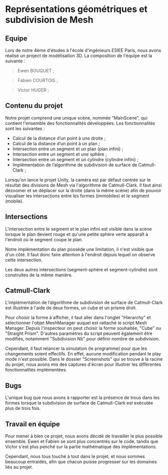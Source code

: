 # Représentations géométriques et subdivision de Mesh

## Equipe

Lors de notre 4ème d'études à l'école d'ingénieurs ESIEE Paris, nous avons réalisé un project de modélisation 3D. La composition de l'équipe est la suivante :

> Ewen BOUQUET ;

> Fabien COURTOIS ;

> Victor HUGER ;

## Contenu du projet

Notre projet comprend une unique scène, nommée "MainScene", qui contient l'ensemble des fonctionnalités développées. Les fonctionnalités sont les suivantes :
- Calcul de la distance d’un point à une droite ;
- Calcul de la distance d’un point à un plan ;
- Intersection entre un segment et un plan (plan infini) ;
- Intersection entre un segment et une sphère ;
- Intersection entre un segment et un cylindre (cylindre infini) ;
- Implémentation de l’algorithme de subdivision de surface de Catmull-Clark ;

Lorsqu'on lance le projet Unity, la caméra est par défaut centrée sur le résultat des divisions de Mesh via l'algorithme de Catmull-Clark. Il faut ainsi dézoomer et se déplacer sur la droite (dans la même scène) afin de pouvoir visualiser les intersections entre les formes (immobiles) et le segment (mobile).

## Intersections
L'intersection entre le segment et le plan infini est visible dans la scène lorsque le plan devient rouge et qu'une petite sphère verte apparaît à l'endroit où le segment coupe le plan. 

Notre implémentation du plan possède une limitation, il n'est visible que d'un côté. Il faut donc faire attention à l'endroit depuis lequel on observe cette intersection.

Les deux autres intersections (segment-sphère et segment-cylindre) sont construites de la même manière.

## Catmull-Clark
L'implémentation de l’algorithme de subdivision de surface de Catmull-Clark est illustrée à l'aide de deux formes, un cube et un prisme droit.

Pour choisir la forme à afficher, il faut aller dans l'onglet "Hierarchy" et sélectionner l'objet MeshManager auquel est rattaché le script Mesh Manager. 
Depuis l'inspecteur on peut choisir la forme souhaitée, "Cube" ou "Straight Prism". D'autres paramètres du script peuvent également être modifiés, notamment "Subdivision Nb" pour définir nombre de subdivision. 

Cependant, il faut relancer la simulation (le programme) pour que les changements soient effectifs. En effet, aucune modification pendant le play mode n'est possible.
Dans le dossier "Screenshots" qui se trouve à la racine du projet, nous avons mis des captures d'écran pour illustrer les différentes fonctionnalités implémentées.

## Bugs
L'unique bug que nous avons à rapporter est la présence de trous dans les formes lorsque la subdivision de surface de Catmull-Clark est exécutée plus de trois fois.

## Travail en équipe
Pour mener à bien ce projet, nous avons décidé de travailler le plus possible ensemble. 
Ewen et Fabien se sont plus concentrés sur le code, tandis que Victor s'est plus penché sur la partie mathématique des implémentations. 

Cependant, nous tous touché à tout dans le projet, et nous sommes beaucoup entraidés, afin que chacun puisse progresser sur les domaines liés au projet.
